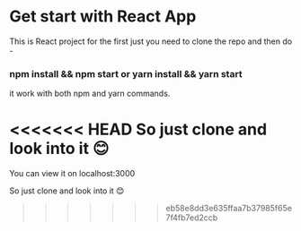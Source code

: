 # Get start with React App

This is React project for the first just you need to clone the repo and then do - 

### npm install && npm start or yarn install && yarn start

it work with both npm and yarn commands.

<<<<<<< HEAD
So just clone and look into it 😊
=======
You can view it on localhost:3000

So just clone and look into it 😊
>>>>>>> eb58e8dd3e635ffaa7b37985f65e7f4fb7ed2ccb

